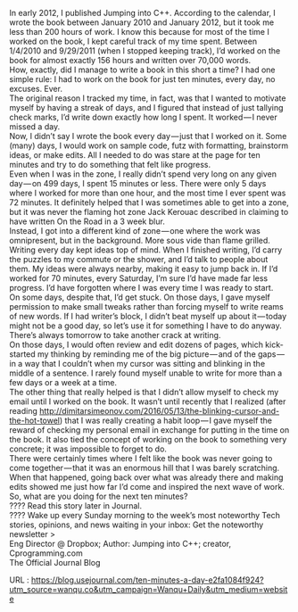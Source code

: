   In early 2012, I published Jumping into C++. According to the calendar, I wrote the book between January 2010 and January 2012, but it took me less than 200 hours of work. I know this because for most of the time I worked on the book, I kept careful track of my time spent. Between 1/4/2010 and 9/29/2011 (when I stopped keeping track), I’d worked on the book for almost exactly 156 hours and written over 70,000 words.  
    How, exactly, did I manage to write a book in this short a time? I had one simple rule: I had to work on the book for just ten minutes, every day, no excuses. Ever.  
    The original reason I tracked my time, in fact, was that I wanted to motivate myself by having a streak of days, and I figured that instead of just tallying check marks, I’d write down exactly how long I spent. It worked — I never missed a day.  
    Now, I didn’t say I wrote the book every day — just that I worked on it. Some (many) days, I would work on sample code, futz with formatting, brainstorm ideas, or make edits. All I needed to do was stare at the page for ten minutes and try to do something that felt like progress.  
    Even when I was in the zone, I really didn’t spend very long on any given day — on 499 days, I spent 15 minutes or less. There were only 5 days where I worked for more than one hour, and the most time I ever spent was 72 minutes. It definitely helped that I was sometimes able to get into a zone, but it was never the flaming hot zone Jack Kerouac described in claiming to have written On the Road in a 3 week blur.  
    Instead, I got into a different kind of zone — one where the work was omnipresent, but in the background. More sous vide than flame grilled. Writing every day kept ideas top of mind. When I finished writing, I’d carry the puzzles to my commute or the shower, and I’d talk to people about them. My ideas were always nearby, making it easy to jump back in. If I’d worked for 70 minutes, every Saturday, I’m sure I’d have made far less progress. I’d have forgotten where I was every time I was ready to start.  
    On some days, despite that, I’d get stuck. On those days, I gave myself permission to make small tweaks rather than forcing myself to write reams of new words. If I had writer’s block, I didn’t beat myself up about it — today might not be a good day, so let’s use it for something I have to do anyway. There’s always tomorrow to take another crack at writing.  
    On those days, I would often review and edit dozens of pages, which kick-started my thinking by reminding me of the big picture — and of the gaps — in a way that I couldn’t when my cursor was sitting and blinking in the middle of a sentence. I rarely found myself unable to write for more than a few days or a week at a time.  
    The other thing that really helped is that I didn’t allow myself to check my email until I worked on the book. It wasn’t until recently that I realized (after reading http://dimitarsimeonov.com/2016/05/13/the-blinking-cursor-and-the-hot-towel) that I was really creating a habit loop — I gave myself the reward of checking my personal email in exchange for putting in the time on the book. It also tied the concept of working on the book to something very concrete; it was impossible to forget to do.  
    There were certainly times where I felt like the book was never going to come together — that it was an enormous hill that I was barely scratching. When that happened, going back over what was already there and making edits showed me just how far I’d come and inspired the next wave of work.  
    So, what are you doing for the next ten minutes?  
    ???? Read this story later in Journal.  
    ???? Wake up every Sunday morning to the week’s most noteworthy Tech stories, opinions, and news waiting in your inbox: Get the noteworthy newsletter >  
    Eng Director @ Dropbox; Author: Jumping into C++; creator, Cprogramming.com  
    The Official Journal Blog  
    
  URL : https://blog.usejournal.com/ten-minutes-a-day-e2fa1084f924?utm_source=wanqu.co&utm_campaign=Wanqu+Daily&utm_medium=website